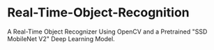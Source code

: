 # Real-Time-Object-Recognition
A Real-Time Object Recognizer Using OpenCV and a Pretrained "SSD MobileNet V2"  Deep Learning Model.
